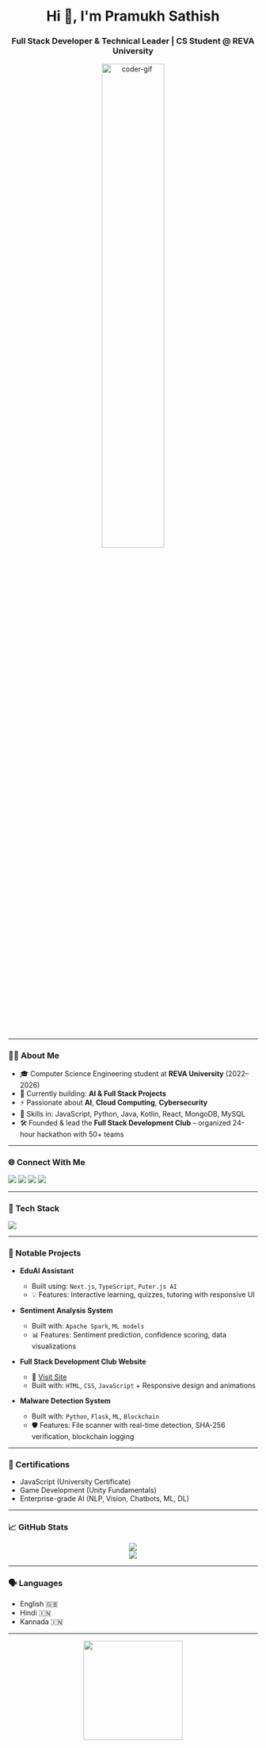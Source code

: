 <!-- MasterHead -->
<h1 align="center">Hi 👋, I'm Pramukh Sathish</h1>
<h3 align="center">Full Stack Developer & Technical Leader | CS Student @ REVA University</h3>

<p align="center">
  <img src="https://media.giphy.com/media/qgQUggAC3Pfv687qPC/giphy.gif" alt="coder-gif" width="50%" />
</p>

---

### 👨‍💻 About Me

- 🎓 Computer Science Engineering student at **REVA University** (2022–2026)
- 🔭 Currently building: **AI & Full Stack Projects**
- ⚡ Passionate about **AI**, **Cloud Computing**, **Cybersecurity**
- 🧠 Skills in: JavaScript, Python, Java, Kotlin, React, MongoDB, MySQL
- 🛠️ Founded & lead the **Full Stack Development Club** – organized 24-hour hackathon with 50+ teams

---

### 🌐 Connect With Me
<p align="left">
  <a href="mailto:pramukhsathish@gmail.com"><img src="https://img.shields.io/badge/Email-D14836?style=for-the-badge&logo=gmail&logoColor=white"/></a>
  <a href="https://www.linkedin.com/in/pramukh-s-959697204/"><img src="https://img.shields.io/badge/LinkedIn-0A66C2?style=for-the-badge&logo=linkedin&logoColor=white"/></a>
  <a href="https://github.com/Pramukh5"><img src="https://img.shields.io/badge/Github-181717?style=for-the-badge&logo=github&logoColor=white"/></a>
  <a href="https://fullstackdevclubb.github.io/"><img src="https://img.shields.io/badge/Portfolio-000000?style=for-the-badge&logo=vercel&logoColor=white"/></a>
</p>

---

### 🧰 Tech Stack
<p align="left">
  <img src="https://skillicons.dev/icons?i=js,python,java,kotlin,react,nodejs,html,css,bootstrap,tailwind,figma,mongodb,mysql,git,postman" />
</p>

---

### 🚀 Notable Projects

- **EduAI Assistant**
  - Built using: `Next.js`, `TypeScript`, `Puter.js AI`
  - 💡 Features: Interactive learning, quizzes, tutoring with responsive UI

- **Sentiment Analysis System**
  - Built with: `Apache Spark`, `ML models`
  - 📊 Features: Sentiment prediction, confidence scoring, data visualizations

- **Full Stack Development Club Website**
  - 🔗 [Visit Site](https://fullstackdevclubb.github.io/)
  - Built with: `HTML`, `CSS`, `JavaScript` + Responsive design and animations

- **Malware Detection System**
  - Built with: `Python`, `Flask`, `ML`, `Blockchain`
  - 🛡️ Features: File scanner with real-time detection, SHA-256 verification, blockchain logging

---

### 🏅 Certifications

- JavaScript (University Certificate)
- Game Development (Unity Fundamentals)
- Enterprise-grade AI (NLP, Vision, Chatbots, ML, DL)

---

### 📈 GitHub Stats

<p align="center">
  <img src="https://github-readme-stats.vercel.app/api?username=Pramukh5&show_icons=true&theme=radical" />
  <br />
  <img src="https://github-readme-streak-stats.herokuapp.com?user=Pramukh5&theme=radical" />
</p>

---

### 🗣️ Languages

- English 🇬🇧
- Hindi 🇮🇳
- Kannada 🇮🇳

---

<p align="center">
  <img src="https://media.giphy.com/media/26tn33aiTi1jkl6H6/giphy.gif" width="200" />
</p>
